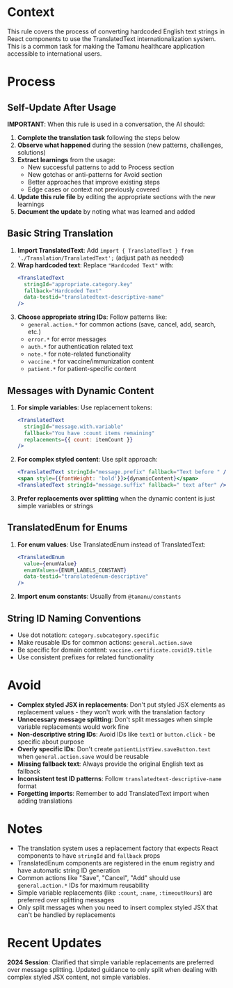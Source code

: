 # Context

This rule covers the process of converting hardcoded English text strings in React components to use the TranslatedText internationalization system. This is a common task for making the Tamanu healthcare application accessible to international users.

# Process

## Self-Update After Usage

**IMPORTANT**: When this rule is used in a conversation, the AI should:

1. **Complete the translation task** following the steps below
2. **Observe what happened** during the session (new patterns, challenges, solutions)
3. **Extract learnings** from the usage:
   - New successful patterns to add to Process section
   - New gotchas or anti-patterns for Avoid section
   - Better approaches that improve existing steps
   - Edge cases or context not previously covered
4. **Update this rule file** by editing the appropriate sections with the new learnings
5. **Document the update** by noting what was learned and added

## Basic String Translation

1. **Import TranslatedText**: Add `import { TranslatedText } from './Translation/TranslatedText';` (adjust path as needed)
2. **Wrap hardcoded text**: Replace `"Hardcoded Text"` with:
   ```jsx
   <TranslatedText
     stringId="appropriate.category.key"
     fallback="Hardcoded Text"
     data-testid="translatedtext-descriptive-name"
   />
   ```
3. **Choose appropriate string IDs**: Follow patterns like:
   - `general.action.*` for common actions (save, cancel, add, search, etc.)
   - `error.*` for error messages
   - `auth.*` for authentication related text
   - `note.*` for note-related functionality
   - `vaccine.*` for vaccine/immunization content
   - `patient.*` for patient-specific content

## Messages with Dynamic Content

1. **For simple variables**: Use replacement tokens:
   ```jsx
   <TranslatedText
     stringId="message.with.variable"
     fallback="You have :count items remaining"
     replacements={{ count: itemCount }}
   />
   ```
2. **For complex styled content**: Use split approach:
   ```jsx
   <TranslatedText stringId="message.prefix" fallback="Text before " />
   <span style={{fontWeight: 'bold'}}>{dynamicContent}</span>
   <TranslatedText stringId="message.suffix" fallback=" text after" />
   ```
3. **Prefer replacements over splitting** when the dynamic content is just simple variables or strings

## TranslatedEnum for Enums

1. **For enum values**: Use TranslatedEnum instead of TranslatedText:
   ```jsx
   <TranslatedEnum
     value={enumValue}
     enumValues={ENUM_LABELS_CONSTANT}
     data-testid="translatedenum-descriptive"
   />
   ```
2. **Import enum constants**: Usually from `@tamanu/constants`

## String ID Naming Conventions

- Use dot notation: `category.subcategory.specific`
- Make reusable IDs for common actions: `general.action.save`
- Be specific for domain content: `vaccine.certificate.covid19.title`
- Use consistent prefixes for related functionality

# Avoid

- **Complex styled JSX in replacements**: Don't put styled JSX elements as replacement values - they won't work with the translation factory
- **Unnecessary message splitting**: Don't split messages when simple variable replacements would work fine
- **Non-descriptive string IDs**: Avoid IDs like `text1` or `button.click` - be specific about purpose
- **Overly specific IDs**: Don't create `patientListView.saveButton.text` when `general.action.save` would be reusable
- **Missing fallback text**: Always provide the original English text as fallback
- **Inconsistent test ID patterns**: Follow `translatedtext-descriptive-name` format
- **Forgetting imports**: Remember to add TranslatedText import when adding translations

# Notes

- The translation system uses a replacement factory that expects React components to have `stringId` and `fallback` props
- TranslatedEnum components are registered in the enum registry and have automatic string ID generation
- Common actions like "Save", "Cancel", "Add" should use `general.action.*` IDs for maximum reusability
- Simple variable replacements (like `:count`, `:name`, `:timeoutHours`) are preferred over splitting messages
- Only split messages when you need to insert complex styled JSX that can't be handled by replacements

# Recent Updates

**2024 Session**: Clarified that simple variable replacements are preferred over message splitting. Updated guidance to only split when dealing with complex styled JSX content, not simple variables.
